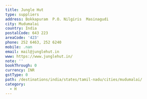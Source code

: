 ```yaml
---
title: Jungle Hut
type: suppliers
address: Bokkapuram  P.O. Nilgiris  Masinagudi
city: Mudumalai
country: India
postalCode: 643 223
areaCode: '423'
phone: 252 6463, 252 6240
mobile: .nan
email: mail@junglehut.in
www: https://www.junglehut.in/
note: ''
bookThrough: 0
currency: INR
gstType: 0
path: /destinations/india/states/tamil-nadu/cities/mudumalai/
category:
  - H
---
```


